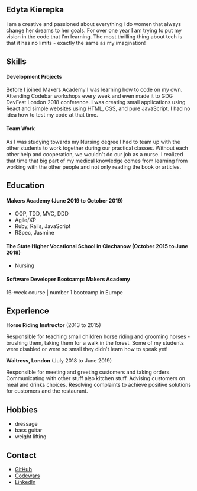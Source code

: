 ## Edyta Kierepka

I am a creative and passioned about everything I do women that always change her dreams to her goals.
For over one year I am trying to put my vision in the code that I'm learning.
The most thrilling thing about tech is that it has no limits - exactly the same as my imagination!

## Skills

#### Development Projects

Before I joined Makers Academy I was learning how to code on my own. Attending Codebar workshops every week and even made it to GDG DevFest London 2018 conference.
I was creating small applications using React and simple websites using HTML, CSS, and pure JavaScript. I had no idea how to test my code at that time.

#### Team Work

As I was studying towards my Nursing degree I had to team up with the other students to work together during our practical classes. Without each other help and cooperation, we wouldn't do our job as a nurse. I realized that time that big part of my medical knowledge comes from learning from working with the other people and not only reading the book or articles.

## Education

#### Makers Academy (June 2019 to October 2019)

- OOP, TDD, MVC, DDD
- Agile/XP
- Ruby, Rails, JavaScript
- RSpec, Jasmine

#### The State Higher Vocational School in Ciechanow (October 2015 to June 2018)

- Nursing

#### Software Developer Bootcamp: Makers Academy

16-week course | number 1 bootcamp in Europe

## Experience

**Horse Riding Instructor** (2013 to 2015)

Responsible for teaching small children horse riding and grooming horses - brushing them, taking them for a walk in the forest. Some of my students were disabled or were so small they didn't learn how to speak yet!

**Waitress, London** (July 2018 to June 2019)

Responsible for meeting and greeting customers and taking orders. Communicating with other stuff also kitchen stuff. Advising customers on meal and drinks choices. Resolving complaints to achieve positive solutions for customers and the restaurant.

## Hobbies

- dressage
- bass guitar
- weight lifting

## Contact

- [GitHub](http://github.com/KierepkaE)
- [Codewars](http://codewars.com/users/KierepkaE)
- [LinkedIn](http://linkedin.com/in/kierepkae/)
